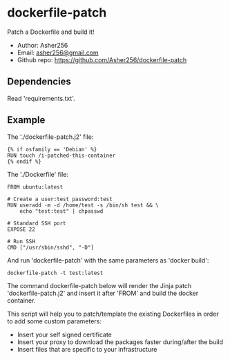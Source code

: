 # dockerfile-patch

Patch a Dockerfile and build it!

- Author: Asher256
- Email: asher256@gmail.com
- Github repo: https://github.com/Asher256/dockerfile-patch

## Dependencies
Read 'requirements.txt'.

## Example

The './dockerfile-patch.j2' file:
```
{% if osfamily == 'Debian' %}
RUN touch /i-patched-this-container
{% endif %}
```

The './Dockerfile' file:
```
FROM ubuntu:latest

# Create a user:test password:test
RUN useradd -m -d /home/test -s /bin/sh test && \
    echo "test:test" | chpasswd

# Standard SSH port
EXPOSE 22

# Run SSH
CMD ["/usr/sbin/sshd", "-D"]
```

And run 'dockerfile-patch' with the same parameters as 'docker build':
```
dockerfile-patch -t test:latest
```

The command dockerfile-patch below will render the Jinja patch 'dockerfile-patch.j2'
and insert it after 'FROM' and build the docker container.

This script will help you to patch/template the existing Dockerfiles in order
to add some custom parameters:
- Insert your self signed certificate
- Insert your proxy to download the packages faster during/after the build
- Insert files that are specific to your infrastructure

